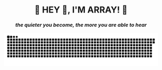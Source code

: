 <h1 align="center">🚀 HEY 👋, I'M ARRAY! 🚀</h1>
<h3 align="center"><em>the quieter you become, the more you are able to hear</em></h3>


![GitHub Snake](https://raw.githubusercontent.com/kiwi-exe/kiwi-exe/output/github-contribution-grid-snake-dark.svg)

